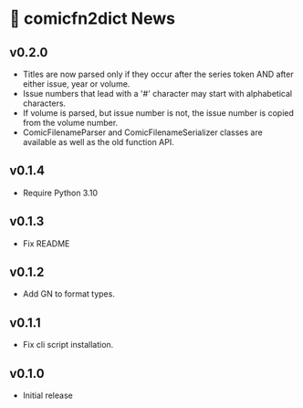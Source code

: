# 📰 comicfn2dict News

## v0.2.0

- Titles are now parsed only if they occur after the series token AND after
  either issue, year or volume.
- Issue numbers that lead with a '#' character may start with alphabetical
  characters.
- If volume is parsed, but issue number is not, the issue number is copied from
  the volume number.
- ComicFilenameParser and ComicFilenameSerializer classes are available as well
  as the old function API.

## v0.1.4

- Require Python 3.10

## v0.1.3

- Fix README

## v0.1.2

- Add GN to format types.

## v0.1.1

- Fix cli script installation.

## v0.1.0

- Initial release
